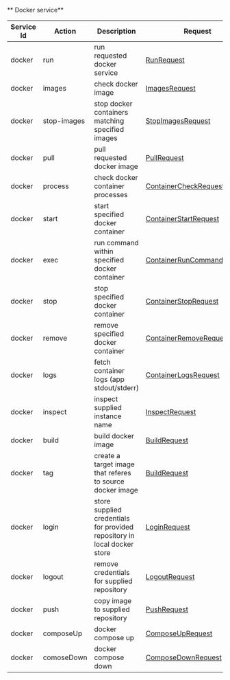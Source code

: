 ** Docker service**

| Service Id | Action | Description | Request | Response |
| --- | --- | --- | --- | --- | 
| docker | run | run requested docker service | [RunRequest](service_contract.go) | [ContainerInfo](service_contract.go) | 
| docker | images | check docker image| [ImagesRequest](service_contract.go) | [ImagesResponse](service_contract.go) | 
| docker | stop-images | stop docker containers matching specified images | [StopImagesRequest](service_contract.go) | [StopImagesResponse](service_contract.go) |
| docker | pull | pull requested docker image| [PullRequest](service_contract.go) | [ImageInfo](service_contract.go) | 
| docker | process | check docker container processes | [ContainerCheckRequest](service_contract.go) | [ContainerCheckResponse](service_contract.go) | 
| docker | start | start specified docker container | [ContainerStartRequest](service_contract.go) | [ContainerInfo](service_contract.go) | 
| docker | exec | run command within specified docker container | [ContainerRunCommandRequest](service_contract.go) | [ContainerRunCommandResponse](service_contract.go) | 
| docker | stop | stop specified docker container | [ContainerStopRequest](service_contract.go) | [ContainerInfo](service_contract.go) | 
| docker | remove | remove specified docker container | [ContainerRemoveRequest](service_contract.go) | [ContainerRemoveResponse](service_contract.go) | 
| docker | logs | fetch container logs (app stdout/stderr)| [ContainerLogsRequest](service_contract.go) | [ContainerLogsResponse](service_contract.go) | 
| docker | inspect | inspect supplied instance name| [InspectRequest](service_contract.go) | [InspectResponse](service_contract.go) |
| docker | build | build docker image| [BuildRequest](service_contract.go) | [BuildResponse](service_contract.go) |
| docker | tag | create a target image that referes to source docker image| [BuildRequest](service_contract.go) | [BuildResponse](service_contract.go) |
| docker | login | store supplied credentials for provided repository in local docker store| [LoginRequest](service_contract.go) | [LoginResponse](service_contract.go) |
| docker | logout | remove credentials for supplied repository | [LogoutRequest](service_contract.go) | [LogoutResponse](service_contract.go) |
| docker | push | copy image to supplied repository| [PushRequest](service_contract.go) | [PushResponse](service_contract.go) |
| docker | composeUp | docker compose up| [ComposeUpRequest](service_contract.go) | [ComposeResponse](service_contract.go) |
| docker | comoseDown | docker compose down | [ComposeDownRequest](service_contract.go) | [ComposeResponse](service_contract.go) |

